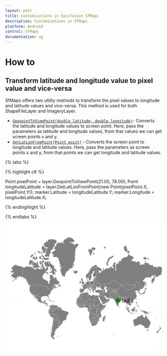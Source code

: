 ```yaml
---
layout: post
title: Customizations in Syncfusion SfMaps
description: Customizations in SfMaps
platform: Android
control: SfMaps
documentation: ug
---
```


# How to

## Transform latitude and longitude value to pixel value and vice-versa

SfMaps offers two utility methods to transform the pixel values to longitude and latitude values and vice-versa. This method is used for both ShapeFileLayer and ImageryLayer.

* [`GeopointToViewPoint(double latitude, double longitude)`]()- Converts the latitude and longitude values to screen point. Here, pass the parameters as latitude and longitude values, from that values we can get screen points x and y.
* [`GetLatLonFromPoint(Point point)`]() - Converts the screen point to longitude and latitude values. Here, pass the parameters as screen points x and y, from that points we can get longitude and latitude values.

{% tabs %}

{% highlight c# %}

Point pixelPoint = layer.GeopointToViewPoint(21.00, 78.00);
Point longitudeLatitude = layer.GetLatLonFromPoint(new Point(pixelPoint.X, pixelPoint.Y));
marker.Latitude = longitudeLatitude.Y;
marker.Longitude = longitudeLatitude.X;

{% endhighlight %}

{% endtabs %}

![Latitude longitude to point and vice versa in Xamarin.Android Maps](Images/PixelToLatLonViceVersa.png)